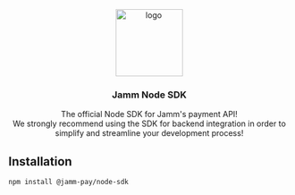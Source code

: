 <div align="center">
  <a href="https://github.com/jamm-pay/node-sdk">
    <img src="https://assets.jamm-pay.jp/brand/jamm_logo.png" alt="logo" width="120" height="120">
  </a>
  <h3 align="center">Jamm Node SDK</h3>

  <p align="center">
    The official Node SDK for Jamm's payment API!
    <br>
    We strongly recommend using the SDK for backend integration in order to simplify and streamline your development process!
  </p>
</div>

## Installation

```sh
npm install @jamm-pay/node-sdk
```
